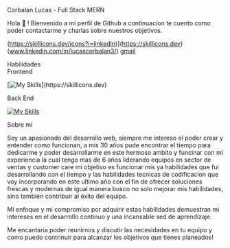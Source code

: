 Corbalan Lucas - Full Stack MERN 

Hola 👋 ! Bienvenido a mi perfil de Github a continuacion te cuento como poder contactarme y charlas sobre nuestros objetivos. 

(https://skillicons.dev/icons?i=linkedin)](https://skillicons.dev)(www.linkedin.com/in/lucascorbalan3/)
[gmail](mailto:lucas.corbalan.23@gmail.com)

Habilidades  
Frontend 

[![My Skills](https://skillicons.dev/icons?i=js,html,css,bootstrap,c,react,tailwind,vite,)](https://skillicons.dev)

Back End 

[![My Skills](https://skillicons.dev/icons?i=js,mongodb,express,nodejs,mysql,nextjs	)](https://skillicons.dev)

Sobre mi 

Soy un apasionado del desarrollo web, siempre me intereso el poder crear y entender como funcionan, a mis 30 años pude encontrar el tiempo para dedicarme y poder desarrollarme en este hermoso ambito y funcinar con mi experiencia la cual tengo mas de 6 años liderando equipos en sector de ventas y customer care 
mi objetivo es funcionar mis ya habilidades que fui desarrollando con el tiempo y las habilidades tecnicas de codificacion que voy incorporando en este ultimo año con el fin de ofrecer soluciones frescas y modernas de igual manera busco no solo mejorar mis habilidades, sino también contribuir al éxito del equipo. 

Mi enfoque y mi compromiso por adquirir estas habilidades demuestran mi intereses en el desarrollo continuo y una incansable sed de aprendizaje. 

Me encantaria poder reunirnos y discutir las necesidades en tu equipo y como puedo contrinuir para alcanzar los objetivos que tienes planeados! 



<!---
LucasCorbalan3/LucasCorbalan3 is a ✨ special ✨ repository because its `README.md` (this file) appears on your GitHub profile.
You can click the Preview link to take a look at your changes.
--->
